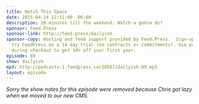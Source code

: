 ```yaml
---
title: Watch This Space
date: 2015-04-24 12:11:00 -06:00
description: 20 minutes till the weekend. Watch-a gonna do?
sponsor: Feed.Press
sponsor-link: http://feed.press/dailyish
sponsor-copy: Hosting and feed support provided by Feed.Press.  Sign-up today and
  try FeedPress on a 14 day trial (no contracts or commitments). Use promo code "dailyish"
  during checkout to get 10% off your first year.
episode: 89
show: dailyish
mp3: http://podcasts-1.feedpress.co/10587/dailyish-89.mp3
layout: episode
---
```


<em>Sorry the show notes for this episode were removed because Chris got lazy when we moved to our new CMS</em>.
